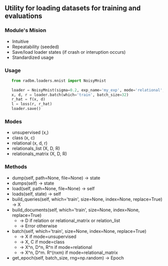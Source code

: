 ## Utility for loading datasets for training and evaluations

### Module's Mision
 * Intuitive
 * Repeatability (seeded)
 * Save/load loader states (if crash or interuption occurs)
 * Standardized usage
 
### Usage
```python
   from radbm.loaders.mnist import NoisyMnist
   
   loader = NoisyMnist(sigma=0.2, exp_name='my_exp', mode='relational', rng=np.random)
   x, d, r = loader.batch(which='train', batch_size=32)
   r_hat = f(x, d)
   l = loss(r, r_hat)
   loader.save()
```

### Modes
 * unsupervised (x,)
 * class (x, c)
 * relational (x, d, r)
 * relationals_list (X, D, R)
 * relationals_matrix (X, D, R)

### Methods
 * dump(self, path=None, file=None) -> state
 * dumps(self) -> state
 * load(self, path=None, file=None) -> self
 * loads(self, state) -> self
 * build_queries(self, which='train', size=None, index=None, replace=True) -> X
 * build_documents(self, which='train', size=None, index=None, replace=True)
    * -> D if relation or relational_matrix or relation_list
    * -> Error otherwise
 * batch(self, which='train', size=None, index=None, replace=True)
    * -> X if mode=unsupervised
    * -> X, C if mode=class
    * -> X^n, D^n, R^n if mode=relational
    * -> X^n, D^m. R^(nxm) if mode=relational_matrix
 * get_epoch(self, batch_size, rng=np.random) -> Epoch

